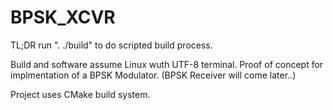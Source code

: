 # BPSK_XCVR

TL;DR
run ". ./build" to do scripted build process.

Build and software assume Linux wuth UTF-8 terminal.
Proof of concept for implmentation of a BPSK Modulator.
(BPSK Receiver will come later..)

Project uses CMake build system.


